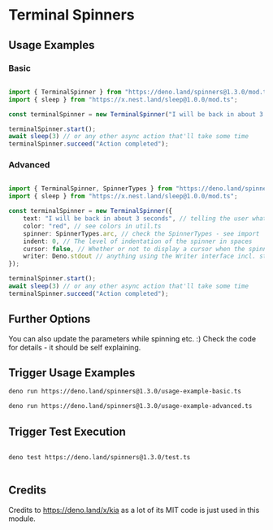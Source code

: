 # Terminal Spinners

## Usage Examples

### Basic
```ts

import { TerminalSpinner } from "https://deno.land/spinners@1.3.0/mod.ts";
import { sleep } from "https://x.nest.land/sleep@1.0.0/mod.ts";

const terminalSpinner = new TerminalSpinner("I will be back in about 3 seconds");

terminalSpinner.start();
await sleep(3) // or any other async action that'll take some time
terminalSpinner.succeed("Action completed");

```

### Advanced
```ts

import { TerminalSpinner, SpinnerTypes } from "https://deno.land/spinners@1.3.0/mod.ts";
import { sleep } from "https://x.nest.land/sleep@1.0.0/mod.ts";

const terminalSpinner = new TerminalSpinner({
	text: "I will be back in about 3 seconds", // telling the user what is going on
	color: "red", // see colors in util.ts
	spinner: SpinnerTypes.arc, // check the SpinnerTypes - see import
	indent: 0, // The level of indentation of the spinner in spaces
	cursor: false, // Whether or not to display a cursor when the spinner is active
	writer: Deno.stdout // anything using the Writer interface incl. stdout, stderr, and files
});

terminalSpinner.start();
await sleep(3) // or any other async action that'll take some time
terminalSpinner.succeed("Action completed");

```

## Further Options

You can also update the parameters while spinning etc. :) 
Check the code for details - it should be self explaining.


## Trigger Usage Examples

```sh
deno run https://deno.land/spinners@1.3.0/usage-example-basic.ts
```

```sh
deno run https://deno.land/spinners@1.3.0/usage-example-advanced.ts
```

## Trigger Test Execution

```sh

deno test https://deno.land/spinners@1.3.0/test.ts
  
```


## Credits 
Credits to https://deno.land/x/kia as a lot of its MIT code is just used in this module.

